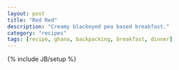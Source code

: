 ```yaml
---
layout: post
title: "Red Red"
description: "Creamy blackeyed pea based breakfast."
category: "recipes"
tags: [recipe, ghana, backpacking, breakfast, dinner]
---
```

{% include JB/setup %}
